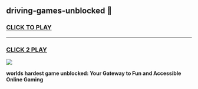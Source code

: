 
## driving-games-unblocked 👋
<h3>
<a href="https://premium.freeplayer.one?title=driving-games-unblocked&ref=14F">CLICK TO PLAY</a></h3>
<hr>

<h3>
<a href="https://premium.freeplayer.one?title=driving-games-unblocked&ref=14F">CLICK 2 PLAY</a>
  
</h3>

<a href="https://premium.freeplayer.one?title=driving-games-unblocked&ref=12F/"><img src="https://clearcache.store/games.png"></a>


**worlds hardest game unblocked: Your Gateway to Fun and Accessible Online Gaming**
